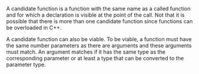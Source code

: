 A candidate function is a function with the same name as a called function and for which a declaration is visible at the point of the call. Not that it is possible that there is more than one candidate function since functions can be overloaded in C++.  
  
A candidate function can also be viable. To be viable, a function must have the same number parameters as there are arguments and these arguments must match. An argument matches if it has the same type as the corresponding parameter or at least a type that can be converted to the parameter type.

